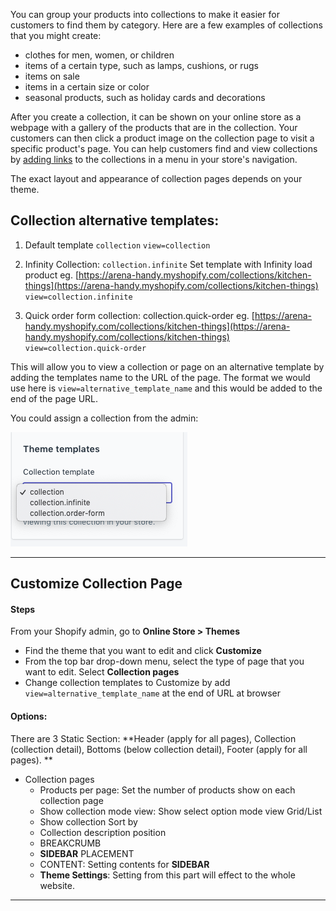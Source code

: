 You can group your products into collections to make it easier for customers to find them by category. Here are a few examples of collections that you might create:

* clothes for men, women, or children
* items of a certain type, such as lamps, cushions, or rugs
* items on sale
* items in a certain size or color
* seasonal products, such as holiday cards and decorations

After you create a collection, it can be shown on your online store as a webpage with a gallery of the products that are in the collection. Your customers can then click a product image on the collection page to visit a specific product's page. You can help customers find and view collections by [adding links](https://help.shopify.com/en/manual/products/collections/make-collections-findable) to the collections in a menu in your store's navigation.

The exact layout and appearance of collection pages depends on your theme.

## Collection alternative templates:

1. Default template `collection`
   `view=collection`

2. Infinity Collection: `collection.infinite`
   Set template with Infinity load product
   eg. [https://arena-handy.myshopify.com/collections/kitchen-things](https://arena-handy.myshopify.com/collections/kitchen-things)
   `view=collection.infinite` 

3. Quick order form collection: collection.quick-order
   eg. [https://arena-handy.myshopify.com/collections/kitchen-things](https://arena-handy.myshopify.com/collections/kitchen-things)
   `view=collection.quick-order`

This will allow you to view a collection or page on an alternative template by adding the templates name to the URL of the page. The format we would use here is 
`view=alternative_template_name` 
and this would be added to the end of the page URL.

You could assign a collection from the admin:

![](/assets/assigncoltemplate.png)

---

## Customize Collection Page

#### Steps

From your Shopify admin, go to **Online Store &gt; Themes**

* Find the theme that you want to edit and click **Customize**
* From the top bar drop-down menu, select the type of page that you want to edit. Select **Collection pages**
* Change collection templates to Customize by add `view=alternative_template_name` at the end of URL at browser


#### Options:

There are 3 Static Section: **Header \(apply for all pages\), Collection \(collection detail\), Bottoms \(below collection detail\), Footer \(apply for all pages\). **

* Collection pages
  * Products per page: Set the number of products show on each collection page
  * Show collection mode view: Show select option mode view Grid/List
  * Show collection Sort by
  * Collection description position
  * BREAKCRUMB
  * **SIDEBAR** PLACEMENT
  * CONTENT: Setting contents for **SIDEBAR**
  * **Theme Settings**: Setting from this part will effect to the whole website.

---



